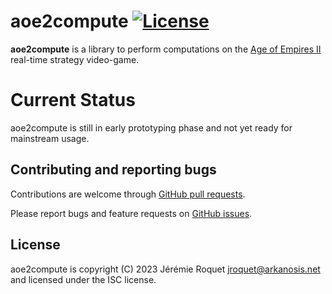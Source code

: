 # aoe2compute [![License](https://img.shields.io/badge/license-ISC-blue.svg)](/LICENSE)

**aoe2compute** is a library to perform computations on the [Age of Empires II](https://www.ageofempires.com/games/aoeiide/) real-time strategy video-game.

# Current Status

aoe2compute is still in early prototyping phase and not yet ready for mainstream usage.

## Contributing and reporting bugs

Contributions are welcome through [GitHub pull requests](https://github.com/Arkanosis/aoe2compute/pulls).

Please report bugs and feature requests on [GitHub issues](https://github.com/Arkanosis/aoe2compute/issues).

## License

aoe2compute is copyright (C) 2023 Jérémie Roquet <jroquet@arkanosis.net> and licensed under the ISC license.
